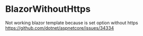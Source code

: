 # BlazorWithoutHttps
Not working blazor template because is set option without https https://github.com/dotnet/aspnetcore/issues/34334
